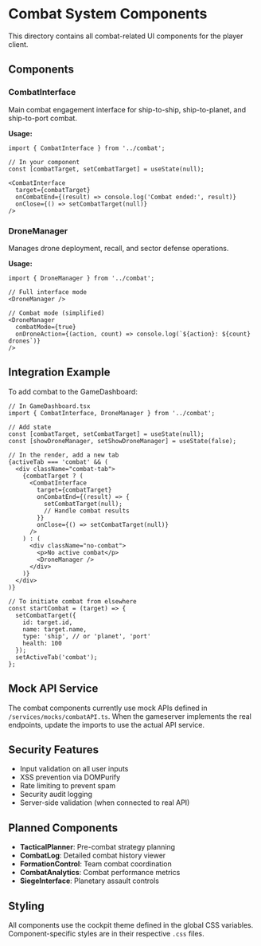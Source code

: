 # Combat System Components

This directory contains all combat-related UI components for the player client.

## Components

### CombatInterface
Main combat engagement interface for ship-to-ship, ship-to-planet, and ship-to-port combat.

**Usage:**
```tsx
import { CombatInterface } from '../combat';

// In your component
const [combatTarget, setCombatTarget] = useState(null);

<CombatInterface 
  target={combatTarget}
  onCombatEnd={(result) => console.log('Combat ended:', result)}
  onClose={() => setCombatTarget(null)}
/>
```

### DroneManager
Manages drone deployment, recall, and sector defense operations.

**Usage:**
```tsx
import { DroneManager } from '../combat';

// Full interface mode
<DroneManager />

// Combat mode (simplified)
<DroneManager 
  combatMode={true}
  onDroneAction={(action, count) => console.log(`${action}: ${count} drones`)}
/>
```

## Integration Example

To add combat to the GameDashboard:

```tsx
// In GameDashboard.tsx
import { CombatInterface, DroneManager } from '../combat';

// Add state
const [combatTarget, setCombatTarget] = useState(null);
const [showDroneManager, setShowDroneManager] = useState(false);

// In the render, add a new tab
{activeTab === 'combat' && (
  <div className="combat-tab">
    {combatTarget ? (
      <CombatInterface 
        target={combatTarget}
        onCombatEnd={(result) => {
          setCombatTarget(null);
          // Handle combat results
        }}
        onClose={() => setCombatTarget(null)}
      />
    ) : (
      <div className="no-combat">
        <p>No active combat</p>
        <DroneManager />
      </div>
    )}
  </div>
)}

// To initiate combat from elsewhere
const startCombat = (target) => {
  setCombatTarget({
    id: target.id,
    name: target.name,
    type: 'ship', // or 'planet', 'port'
    health: 100
  });
  setActiveTab('combat');
};
```

## Mock API Service

The combat components currently use mock APIs defined in `/services/mocks/combatAPI.ts`. When the gameserver implements the real endpoints, update the imports to use the actual API service.

## Security Features

- Input validation on all user inputs
- XSS prevention via DOMPurify
- Rate limiting to prevent spam
- Security audit logging
- Server-side validation (when connected to real API)

## Planned Components

- **TacticalPlanner**: Pre-combat strategy planning
- **CombatLog**: Detailed combat history viewer
- **FormationControl**: Team combat coordination
- **CombatAnalytics**: Combat performance metrics
- **SiegeInterface**: Planetary assault controls

## Styling

All components use the cockpit theme defined in the global CSS variables. Component-specific styles are in their respective `.css` files.